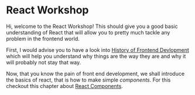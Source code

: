 # React Workshop

Hi, welcome to the React Workshop! This should give you a good basic
understanding of React that will allow you to pretty much tackle any problem in
the frontend world.

First, I would advise you to have a look into [History of Frontend
Devlopment](./history-of-web/history.md) which will help you understand why
things are the way they are and why it will probably not stay that way.

Now, that you know the pain of front end development, we shall introduce the
basics of react, that is how to make simple *components*. For this checkout this
chapter about [React Components](./react-basics/components/components.md).